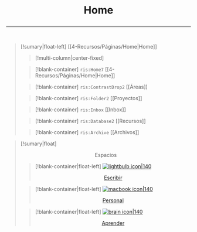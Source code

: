 
# <p align="center"> Home</p>
---


<br>

> [!sumary|float-left]  [[4-Recursos/Páginas/Home|Home]] 
> > [!multi-column|center-fixed]
>
>> [!blank-container]
>> `ris:Home7` [[4-Recursos/Páginas/Home|Home]]
>
>> [!blank-container]
>> `ris:ContrastDrop2` [[Áreas]]
>
>> [!blank-container]
>> `ris:Folder2` [[Proyectos]]
>
>> [!blank-container]
>> `ris:Inbox` [[Inbox]]
>
>> [!blank-container]
>> `ris:Database2` [[Recursos]]
>
>> [!blank-container]
>> `ris:Archive` [[Archivos]]

> [!sumary|float] <p align="center"> Espacios </p>
>
>> [!blank-container|float-left]
>> [![lightbulb icon|140](https://img.icons8.com/ios/100/FFFFFF/pencil.png) <br/> <p align="center">Escribir </p>](4-Recursos/Páginas/Escribir)
>
>> [!blank-container|float-left]
>> [![macbook icon|140](https://img.icons8.com/ios/250/FFFFFF/body.png) <br/> <p align="center">Personal </p>](4-Recursos/Páginas/Personal)
>
>> [!blank-container|float-left]
>> [![brain icon|140](https://img.icons8.com/ios/250/FFFFFF/book.png) <br/> <p align="center">Aprender</p>](4-Recursos/Páginas/Aprender)



